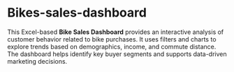 # Bikes-sales-dashboard
This Excel-based **Bike Sales Dashboard** provides an interactive analysis of customer behavior related to bike purchases. It uses filters and charts to explore trends based on demographics, income, and commute distance. The dashboard helps identify key buyer segments and supports data-driven marketing decisions.
